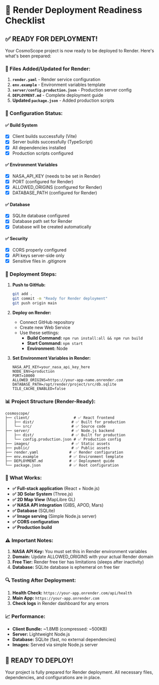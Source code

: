 # 🚀 Render Deployment Readiness Checklist

## ✅ **READY FOR DEPLOYMENT!**

Your CosmoScope project is now ready to be deployed to Render. Here's what's been prepared:

### **📁 Files Added/Updated for Render:**

1. **`render.yaml`** - Render service configuration
2. **`env.example`** - Environment variables template
3. **`server/config.production.json`** - Production server config
4. **`DEPLOYMENT.md`** - Complete deployment guide
5. **Updated `package.json`** - Added production scripts

### **🔧 Configuration Status:**

#### **✅ Build System**
- [x] Client builds successfully (Vite)
- [x] Server builds successfully (TypeScript)
- [x] All dependencies installed
- [x] Production scripts configured

#### **✅ Environment Variables**
- [x] NASA_API_KEY (needs to be set in Render)
- [x] PORT (configured for Render)
- [x] ALLOWED_ORIGINS (configured for Render)
- [x] DATABASE_PATH (configured for Render)

#### **✅ Database**
- [x] SQLite database configured
- [x] Database path set for Render
- [x] Database will be created automatically

#### **✅ Security**
- [x] CORS properly configured
- [x] API keys server-side only
- [x] Sensitive files in .gitignore

### **🚀 Deployment Steps:**

1. **Push to GitHub:**
   ```bash
   git add .
   git commit -m "Ready for Render deployment"
   git push origin main
   ```

2. **Deploy on Render:**
   - Connect GitHub repository
   - Create new Web Service
   - Use these settings:
     - **Build Command:** `npm run install:all && npm run build`
     - **Start Command:** `npm start`
     - **Environment:** Node

3. **Set Environment Variables in Render:**
   ```
   NASA_API_KEY=your_nasa_api_key_here
   NODE_ENV=production
   PORT=10000
   ALLOWED_ORIGINS=https://your-app-name.onrender.com
   DATABASE_PATH=/opt/render/project/src/db.sqlite
   TILE_CACHE_ENABLED=false
   ```

### **📊 Project Structure (Render-Ready):**

```
cosmoscope/
├── client/                    # ✅ React frontend
│   ├── dist/                 # ✅ Built for production
│   └── src/                  # ✅ Source code
├── server/                   # ✅ Node.js backend
│   ├── dist/                 # ✅ Built for production
│   └── config.production.json # ✅ Production config
├── images/                   # ✅ Static assets
├── public/                   # ✅ Public assets
├── render.yaml              # ✅ Render configuration
├── env.example              # ✅ Environment template
├── DEPLOYMENT.md            # ✅ Deployment guide
└── package.json             # ✅ Root configuration
```

### **🎯 What Works:**

- **✅ Full-stack application** (React + Node.js)
- **✅ 3D Solar System** (Three.js)
- **✅ 2D Map View** (MapLibre GL)
- **✅ NASA API integration** (GIBS, APOD, Mars)
- **✅ Database** (SQLite)
- **✅ Image serving** (Simple Node.js server)
- **✅ CORS configuration**
- **✅ Production build**

### **⚠️ Important Notes:**

1. **NASA API Key:** You must set this in Render environment variables
2. **Domain:** Update ALLOWED_ORIGINS with your actual Render domain
3. **Free Tier:** Render free tier has limitations (sleeps after inactivity)
4. **Database:** SQLite database is ephemeral on free tier

### **🔍 Testing After Deployment:**

1. **Health Check:** `https://your-app.onrender.com/api/health`
2. **Main App:** `https://your-app.onrender.com`
3. **Check logs** in Render dashboard for any errors

### **📈 Performance:**

- **Client Bundle:** ~1.8MB (compressed: ~500KB)
- **Server:** Lightweight Node.js
- **Database:** SQLite (fast, no external dependencies)
- **Images:** Served via simple Node.js server

## 🎉 **READY TO DEPLOY!**

Your project is fully prepared for Render deployment. All necessary files, dependencies, and configurations are in place.
